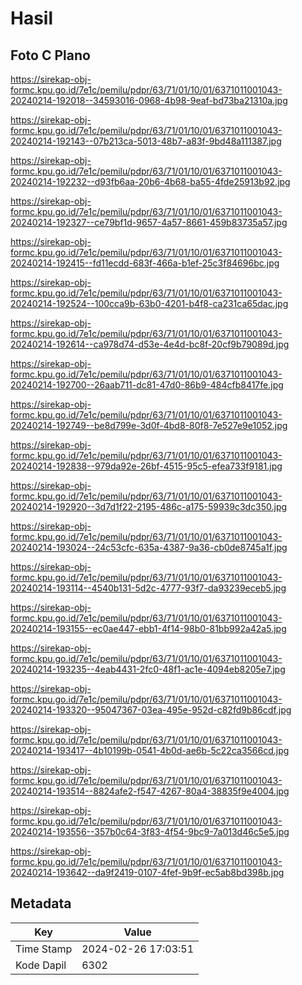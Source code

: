 # Hasil

## Foto C Plano

https://sirekap-obj-formc.kpu.go.id/7e1c/pemilu/pdpr/63/71/01/10/01/6371011001043-20240214-192018--34593016-0968-4b98-9eaf-bd73ba21310a.jpg

https://sirekap-obj-formc.kpu.go.id/7e1c/pemilu/pdpr/63/71/01/10/01/6371011001043-20240214-192143--07b213ca-5013-48b7-a83f-9bd48a111387.jpg

https://sirekap-obj-formc.kpu.go.id/7e1c/pemilu/pdpr/63/71/01/10/01/6371011001043-20240214-192232--d93fb6aa-20b6-4b68-ba55-4fde25913b92.jpg

https://sirekap-obj-formc.kpu.go.id/7e1c/pemilu/pdpr/63/71/01/10/01/6371011001043-20240214-192327--ce79bf1d-9657-4a57-8661-459b83735a57.jpg

https://sirekap-obj-formc.kpu.go.id/7e1c/pemilu/pdpr/63/71/01/10/01/6371011001043-20240214-192415--fd11ecdd-683f-466a-b1ef-25c3f84696bc.jpg

https://sirekap-obj-formc.kpu.go.id/7e1c/pemilu/pdpr/63/71/01/10/01/6371011001043-20240214-192524--100cca9b-63b0-4201-b4f8-ca231ca65dac.jpg

https://sirekap-obj-formc.kpu.go.id/7e1c/pemilu/pdpr/63/71/01/10/01/6371011001043-20240214-192614--ca978d74-d53e-4e4d-bc8f-20cf9b79089d.jpg

https://sirekap-obj-formc.kpu.go.id/7e1c/pemilu/pdpr/63/71/01/10/01/6371011001043-20240214-192700--26aab711-dc81-47d0-86b9-484cfb8417fe.jpg

https://sirekap-obj-formc.kpu.go.id/7e1c/pemilu/pdpr/63/71/01/10/01/6371011001043-20240214-192749--be8d799e-3d0f-4bd8-80f8-7e527e9e1052.jpg

https://sirekap-obj-formc.kpu.go.id/7e1c/pemilu/pdpr/63/71/01/10/01/6371011001043-20240214-192838--979da92e-26bf-4515-95c5-efea733f9181.jpg

https://sirekap-obj-formc.kpu.go.id/7e1c/pemilu/pdpr/63/71/01/10/01/6371011001043-20240214-192920--3d7d1f22-2195-486c-a175-59939c3dc350.jpg

https://sirekap-obj-formc.kpu.go.id/7e1c/pemilu/pdpr/63/71/01/10/01/6371011001043-20240214-193024--24c53cfc-635a-4387-9a36-cb0de8745a1f.jpg

https://sirekap-obj-formc.kpu.go.id/7e1c/pemilu/pdpr/63/71/01/10/01/6371011001043-20240214-193114--4540b131-5d2c-4777-93f7-da93239eceb5.jpg

https://sirekap-obj-formc.kpu.go.id/7e1c/pemilu/pdpr/63/71/01/10/01/6371011001043-20240214-193155--ec0ae447-ebb1-4f14-98b0-81bb992a42a5.jpg

https://sirekap-obj-formc.kpu.go.id/7e1c/pemilu/pdpr/63/71/01/10/01/6371011001043-20240214-193235--4eab4431-2fc0-48f1-ac1e-4094eb8205e7.jpg

https://sirekap-obj-formc.kpu.go.id/7e1c/pemilu/pdpr/63/71/01/10/01/6371011001043-20240214-193320--95047367-03ea-495e-952d-c82fd9b86cdf.jpg

https://sirekap-obj-formc.kpu.go.id/7e1c/pemilu/pdpr/63/71/01/10/01/6371011001043-20240214-193417--4b10199b-0541-4b0d-ae6b-5c22ca3566cd.jpg

https://sirekap-obj-formc.kpu.go.id/7e1c/pemilu/pdpr/63/71/01/10/01/6371011001043-20240214-193514--8824afe2-f547-4267-80a4-38835f9e4004.jpg

https://sirekap-obj-formc.kpu.go.id/7e1c/pemilu/pdpr/63/71/01/10/01/6371011001043-20240214-193556--357b0c64-3f83-4f54-9bc9-7a013d46c5e5.jpg

https://sirekap-obj-formc.kpu.go.id/7e1c/pemilu/pdpr/63/71/01/10/01/6371011001043-20240214-193642--da9f2419-0107-4fef-9b9f-ec5ab8bd398b.jpg


## Metadata

| Key        | Value               |
| ---------- | ------------------- |
| Time Stamp | 2024-02-26 17:03:51 |
| Kode Dapil | 6302                |



